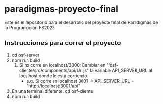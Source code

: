# paradigmas-proyecto-final
Este es el repositorio para el desarrollo del proyecto final de Paradigmas de la Programación FS2023

## Instrucciones para correr el proyecto

1. cd osf-server
2. npm run build
    1. Si no corre en localhost/3000: Cambiar en "/osf-cliente/src/components/api/Url.js" la variable API_SERVER_URL al localhost donde le está corriendo. 
        - e.g. Si corre en localhost 3001 -> API_SERVER_URL = "http://localhost:3001/api"
3. En una terminal diferente, cd osf-cliente
4. npm run build


